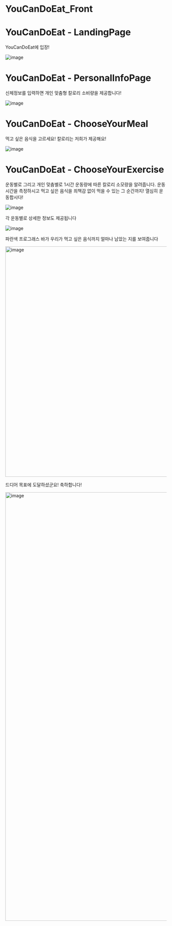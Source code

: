 # YouCanDoEat_Front

# YouCanDoEat - LandingPage
YouCanDoEat에 입장!

![image](https://github.com/yengniws/YouCanDoEat_Front/assets/97573092/d1a6f170-6ac9-4498-a70e-1be5a7872447)


# YouCanDoEat - PersonalInfoPage
신체정보를 입력하면 개인 맞춤형 칼로리 소비량을 제공합니다!

![image](https://github.com/yengniws/YouCanDoEat_Front/assets/97573092/75fe1742-0c37-4b6d-8c3c-31668feb281d)

# YouCanDoEat - ChooseYourMeal
먹고 싶은 음식을 고르세요! 칼로리는 저희가 제공해요!

![image](https://github.com/yengniws/YouCanDoEat_Front/assets/97573092/df2469fc-04b4-4a38-b34d-1e4e8c7cbc27)

# YouCanDoEat - ChooseYourExercise
운동별로 그리고 개인 맞춤별로 1시간 운동량에 따른 칼로리 소모량을 알려줍니다. 운동 시간을 측정하시고 먹고 싶은 음식을 죄책감 없이 먹을 수 있는 그 순간까지! 열심히 운동합시다!

![image](https://github.com/yengniws/YouCanDoEat_Front/assets/97573092/dee69f82-fbec-4bae-9aba-53bf6a3a036c)

각 운동별로 상세한 정보도 제공됩니다

![image](https://github.com/yengniws/YouCanDoEat_Front/assets/97573092/8b098006-3042-4205-af3a-5ff98cb4e214)

파란색 프로그래스 바가 우리가 먹고 싶은 음식까지 얼마나 남았는 지를 보여줍니다

<img width="720" alt="image" src="https://github.com/yengniws/YouCanDoEat_Front/assets/97573092/4715b52e-c4d7-438b-8a08-0431a0fb4ef7">

드디어 목표에 도달하셨군요! 축하합니다!

<img width="1339" alt="image" src="https://github.com/yengniws/YouCanDoEat_Front/assets/97573092/b26be966-f1e0-4708-9794-f792529ba2bf">


